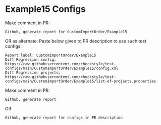 # Example15 Configs
Make comment in PR:
```
Github, generate report for CustomImportOrder/Example15
```
OR as alternate:
Paste below given to PR description to use such test configs:
```
Report label: CustomImportOrder/Example15
Diff Regression config: https://raw.githubusercontent.com/checkstyle/test-configs/main/CustomImportOrder/Example15/config.xml
Diff Regression projects: https://raw.githubusercontent.com/checkstyle/test-configs/main/CustomImportOrder/Example15/list-of-projects.properties
```
Make comment in PR:
```
Github, generate report
```
OR
```
Github, generate report for configs in PR description
```
